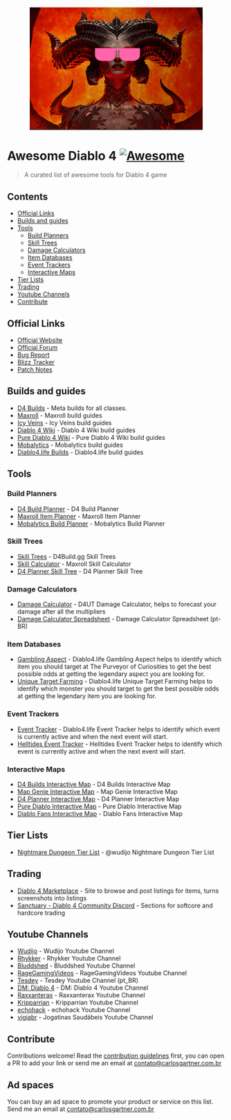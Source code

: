 <p align="center">
  <br>
  <img width="400" src="./assets/d4-awesome.png" alt="logo of vue-awesome repository">
</p>

# Awesome Diablo 4 [![Awesome](https://awesome.re/badge.svg)](https://awesome.re)

> A curated list of awesome tools for Diablo 4 game

## Contents

- [Official Links](#official-links)
- [Builds and guides](#builds-and-guides)
- [Tools](#tools)
  - [Build Planners](#build-planners)
  - [Skill Trees](#skill-trees)
  - [Damage Calculators](#damage-calculators)
  - [Item Databases](#item-databases)
  - [Event Trackers](#event-trackers)
  - [Interactive Maps](#interactive-maps)
- [Tier Lists](#tier-lists)
- [Trading](#trading)
- [Youtube Channels](#youtube-channels)
- [Contribute](#contribute)

## Official Links

- [Official Website](https://diablo4.blizzard.com/pt-br/)
- [Official Forum](https://us.forums.blizzard.com/en/d4/)
- [Bug Report](https://us.forums.blizzard.com/en/d4/c/bug-report)
- [Blizz Tracker](https://us.forums.blizzard.com/en/d4/g/blizzard-tracker/activity/posts?category_id=7)
- [Patch Notes](https://news.blizzard.com/en-us/diablo4/23964909/diablo-iv-patch-notes)

## Builds and guides

- [D4 Builds](https://d4builds.gg/) - Meta builds for all classes.
- [Maxroll](https://maxroll.gg/d4/build-guides?) - Maxroll build guides
- [Icy Veins](https://www.icy-veins.com/d4/) - Icy Veins build guides
- [Diablo 4 Wiki](https://diablo4.wiki.fextralife.com/Builds) - Diablo 4 Wiki build guides
- [Pure Diablo 4 Wiki](https://diablo4.purediablo.com/Diablo_4_Wiki) - Pure Diablo 4 Wiki build guides
- [Mobalytics](https://app.mobalytics.gg/diablo-4/builds) - Mobalytics build guides
- [Diablo4.life Builds](https://diablo4.life/builds/starter-builds) - Diablo4.life build guides

## Tools

### Build Planners
- [D4 Build Planner](https://d4builds.gg/my-builds/) - D4 Build Planner
- [Maxroll Item Planner](https://maxroll.gg/d4/planner) - Maxroll Item Planner
- [Mobalytics Build Planner](https://app.mobalytics.gg/diablo-4/build-planner) - Mobalytics Build Planner

### Skill Trees
- [Skill Trees](https://d4builds.gg/skill-trees/) - D4Build.gg Skill Trees
- [Skill Calculator](https://maxroll.gg/d4/skill-calculator) - Maxroll Skill Calculator
- [D4 Planner Skill Tree](https://d4planner.io/skilltree/Barbarian/) - D4 Planner Skill Tree

### Damage Calculators
- [Damage Calculator](https://www.d4ut.net/) - D4UT Damage Calculator, helps to forecast your damage after all the multipliers
- [Damage Calculator Spreadsheet](https://docs.google.com/spreadsheets/d/1jDhNqYytNyoSChNIMp5YIBIDUrxrOMPWVVANJQDTPBU/edit#gid=1662451896) - Damage Calculator Spreadsheet (pt-BR)

### Item Databases
- [Gambling Aspect](https://diablo4.life/tools/gambling) - Diablo4.life Gambling Aspect helps to identify which item you should target at The Purveyor of Curiosities to get the best possible odds at getting the legendary aspect you are looking for.
- [Unique Target Farming](https://diablo4.life/tools/target-farming) - Diablo4.life Unique Target Farming helps to identify which monster you should target to get the best possible odds at getting the legendary item you are looking for.

### Event Trackers
- [Event Tracker](https://diablo4.life/trackers/overview) - Diablo4.life Event Tracker helps to identify which event is currently active and when the next event will start.
- [Helltides Event Tracker](https://helltides.com/) - Helltides Event Tracker helps to identify which event is currently active and when the next event will start.

### Interactive Maps
- [D4 Builds Interactive Map](https://d4builds.gg/map/) - D4 Builds Interactive Map
- [Map Genie Interactive Map](https://mapgenie.io/diablo-4/maps/sanctuary) - Map Genie Interactive Map
- [D4 Planner Interactive Map](https://d4planner.io/map) - D4 Planner Interactive Map
- [Pure Diablo Interactive Map](https://diablo4.purediablo.com/map/) - Pure Diablo Interactive Map
- [Diablo Fans Interactive Map](https://www.diablofans.com/zones/d4/1-sanctuary) - Diablo Fans Interactive Map

## Tier Lists
- [Nightmare Dungeon Tier List](https://docs.google.com/spreadsheets/u/1/d/143tXzN_7-yoQCy7QEjo924UT2kWqH1VhWyXEsOvlwgA/htmlview?usp=sharing) - @wudijo Nightmare Dungeon Tier List

## Trading
- [Diablo 4 Marketplace](https://diablotrade.gg/) - Site to browse and post listings for items, turns screenshots into listings
- [Sanctuary - Diablo 4 Community Discord](https://discord.gg/diablo4#discord) - Sections for softcore and hardcore trading

## Youtube Channels
- [Wudijo](https://www.youtube.com/@wudijo) - Wudijo Youtube Channel
- [Rhykker](https://www.youtube.com/user/Rhykker) - Rhykker Youtube Channel
- [Bluddshed](https://www.youtube.com/user/TekhniqueGaming) - Bluddshed Youtube Channel
- [RageGamingVideos](https://www.youtube.com/@RageGamingVideos/videos) - RageGamingVideos Youtube Channel
- [Tesdey](https://www.youtube.com/@Tesdey/videos) - Tesdey Youtube Channel (pt_BR)
- [DM: Diablo 4](https://www.youtube.com/@dmdiablo4) - DM: Diablo 4 Youtube Channel
- [Raxxanterax](https://www.youtube.com/@Raxxanterax) - Raxxanterax Youtube Channel
- [Kripparrian](https://www.youtube.com/@Kripparrian) - Kripparrian Youtube Channel
- [echohack](https://www.youtube.com/@echohack) - echohack Youtube Channel
- [vigiabr](https://www.youtube.com/@vigiabr) - Jogatinas Saudábeis Youtube Channel

## Contribute

Contributions welcome! Read the [contribution guidelines](contributing.md) first, you can open a PR to add your link or 
send me an email at contato@carlosgartner.com.br

## Ad spaces

You can buy an ad space to promote your product or service on this list. Send me an email at contato@carlosgartner.com.br
